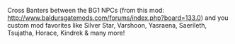 Cross Banters between the BG1 NPCs (from this mod: http://www.baldursgatemods.com/forums/index.php?board=133.0) and you custom mod favorites like Silver Star, Varshoon, Yasraena, Saerileth, Tsujatha, Horace, Kindrek & many more!
